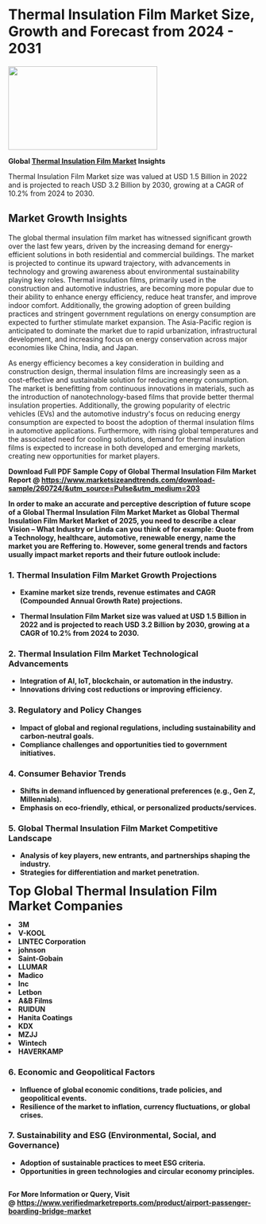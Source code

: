<H1>Thermal Insulation Film Market Size, Growth and Forecast from 2024 - 2031</H1><img class="aligncenter size-medium wp-image-584254" src="https://thirdeyenews.in/wp-content/uploads/2024/09/Global-Market-Research-300x168.jpeg" alt="" width="300" height="168" /><p><strong>Global&nbsp;<a href="https://www.marketsizeandtrends.com/download-sample/260724/&amp;utm_source=Pulse&amp;utm_medium=203">Thermal Insulation Film Market</a> Insights</strong></p><p>Thermal Insulation Film Market size was valued at USD 1.5 Billion in 2022 and is projected to reach USD 3.2 Billion by 2030, growing at a CAGR of 10.2% from 2024 to 2030.</p><p><h2>Market Growth Insights</h2> <p>The global thermal insulation film market has witnessed significant growth over the last few years, driven by the increasing demand for energy-efficient solutions in both residential and commercial buildings. The market is projected to continue its upward trajectory, with advancements in technology and growing awareness about environmental sustainability playing key roles. Thermal insulation films, primarily used in the construction and automotive industries, are becoming more popular due to their ability to enhance energy efficiency, reduce heat transfer, and improve indoor comfort. Additionally, the growing adoption of green building practices and stringent government regulations on energy consumption are expected to further stimulate market expansion. The Asia-Pacific region is anticipated to dominate the market due to rapid urbanization, infrastructural development, and increasing focus on energy conservation across major economies like China, India, and Japan.</p> <p><strong></strong></p> <p>As energy efficiency becomes a key consideration in building and construction design, thermal insulation films are increasingly seen as a cost-effective and sustainable solution for reducing energy consumption. The market is benefitting from continuous innovations in materials, such as the introduction of nanotechnology-based films that provide better thermal insulation properties. Additionally, the growing popularity of electric vehicles (EVs) and the automotive industry's focus on reducing energy consumption are expected to boost the adoption of thermal insulation films in automotive applications. Furthermore, with rising global temperatures and the associated need for cooling solutions, demand for thermal insulation films is expected to increase in both developed and emerging markets, creating new opportunities for market players.</p> <p><strong></p><p><span class=""><strong>Download Full PDF Sample Copy of Global Thermal Insulation Film Market Report</strong> @ <a href="https://www.marketsizeandtrends.com/download-sample/260724/&amp;utm_source=Pulse&amp;utm_medium=203" target="_blank">https://www.marketsizeandtrends.com/download-sample/260724/&amp;utm_source=Pulse&amp;utm_medium=203</a></span></p><p>In order to make an accurate and perceptive description of future scope of a Global&nbsp;Thermal Insulation Film Market Market as Global&nbsp;Thermal Insulation Film Market Market of 2025, you need to describe a clear Vision &ndash; What Industry or Linda can you think of for example: Quote from a Technology, healthcare, automotive, renewable energy, name the market you are Reffering to. However, some general trends and factors usually impact market reports and their future outlook include:</p><h3>1.&nbsp;<strong>Thermal Insulation Film Market Growth Projections</strong></h3><ul><li>Examine market size trends, revenue estimates and CAGR (Compounded Annual Growth Rate) projections.</li><li><p>Thermal Insulation Film Market size was valued at USD 1.5 Billion in 2022 and is projected to reach USD 3.2 Billion by 2030, growing at a CAGR of 10.2% from 2024 to 2030.</p></li></ul><h3>2.&nbsp;<strong>Thermal Insulation Film Market Technological Advancements</strong></h3><ul><li>Integration of AI, IoT, blockchain, or automation in the industry.</li><li>Innovations driving cost reductions or improving efficiency.</li></ul><h3>3.&nbsp;<strong>Regulatory and Policy Changes</strong></h3><ul><li>Impact of global and regional regulations, including sustainability and carbon-neutral goals.</li><li>Compliance challenges and opportunities tied to government initiatives.</li></ul><h3>4.&nbsp;<strong>Consumer Behavior Trends</strong></h3><ul><li>Shifts in demand influenced by generational preferences (e.g., Gen Z, Millennials).</li><li>Emphasis on eco-friendly, ethical, or personalized products/services.</li></ul><h3>5.&nbsp;<strong>Global Thermal Insulation Film Market Competitive Landscape</strong></h3><ul><li>Analysis of key players, new entrants, and partnerships shaping the industry.</li><li>Strategies for differentiation and market penetration.</li></ul><p data-pm-slice="1 1 []"><span style="color: inherit; font-family: inherit; font-size: 25px;">Top Global Thermal Insulation Film Market Companies</span></p><div class="" data-test-id=""><p><li>3M</li><li> V-KOOL</li><li> LINTEC Corporation</li><li> johnson</li><li> Saint-Gobain</li><li> LLUMAR</li><li> Madico</li><li> Inc</li><li> Letbon</li><li> A&B Films</li><li> RUIDUN</li><li> Hanita Coatings</li><li> KDX</li><li> MZJJ</li><li> Wintech</li><li> HAVERKAMP</li></p></div><h3>6.&nbsp;<strong>Economic and Geopolitical Factors</strong></h3><ul><li>Influence of global economic conditions, trade policies, and geopolitical events.</li><li>Resilience of the market to inflation, currency fluctuations, or global crises.</li></ul><h3>7.&nbsp;<strong>Sustainability and ESG (Environmental, Social, and Governance)</strong></h3><ul><li>Adoption of sustainable practices to meet ESG criteria.</li><li>Opportunities in green technologies and circular economy principles.</li></ul><h2><strong style="font-size: 14px;">For More Information or Query, Visit @&nbsp;</strong><a style="background-color: #ffffff; font-size: 14px;" href="https://www.marketsizeandtrends.com/report/thermal-insulation-film-market/" target="_blank">https://www.verifiedmarketreports.com/product/airport-passenger-boarding-bridge-market</a></h2>
